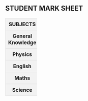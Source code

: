 
<html lang="en">
    <head>
        <meta charset="UTF-8">
        <meta name="viewport" content="width=device-width,initial-scale=1.0">
        <title>student marks sheet </title>
        <style>
            table {
                width : 100;
                border - collapse:collapse:
            }
            th,td {
                border: 1px solid #ddd;
                padding: 8px;
                text-align: center;
            }
            th {
                background-color: #f2f2f2;
                }
                </style>
                </head> 
                <body>
                    <h2>STUDENT MARK SHEET</h2>
                    <table>
                        <thead>
                            <TR>
                                <TH>SUBJECTS</TH>
                                <TH>DAVID</TH>
                                <TH>RICHARD</TH>
                                <TH>JOHN</TH>
                                <TH>TONY</TH>
                                <TH>SCOTT</TH>
                            </TR>
                        </thead>
                    </tbody>
                    <tr>
                        <TH>General Knowledge</TH>
                        <TH>88</TH>
                        <TH>74</TH>
                        <TH>92</TH>
                        <TH>81</TH>
                        <TH>89</TH>
                    </tr>
                    <tr>
                        <TH>Physics</TH>
                        <TH>92</TH>
                        <TH>71</TH>
                        <TH>84</TH>
                        <TH>82</TH>
                        <TH>88</TH>
                    </tr>
                    <tr>
                        <TH>English</TH>
                        <TH>88</TH>
                        <TH>78</TH>
                        <TH>88</TH>
                        <TH>87</TH>
                        <TH>82</TH>
                    </tr>
                    <tr>
                        <TH>Maths</TH>
                        <TH>85</TH>
                        <TH>91</TH>
                        <TH>81</TH>
                        <TH>84</TH>
                        <TH>71</TH>
                    </tr>
                    <tr>
                        <TH>Science</TH>
                        <TH>87</TH>
                        <TH>81</TH>
                        <TH>86</TH>
                        <TH>86</TH>
                        <TH>79</TH>
                    </tr>
                </tbody>
                    </table>
                </body>
</html>
